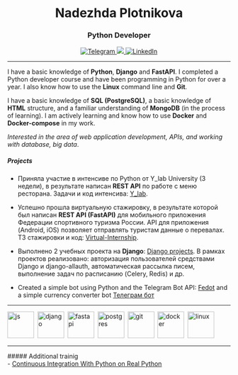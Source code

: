 <div id="header" align="center">
	<h1>Nadezhda Plotnikova</h1>
	<h3>Python Developer</h3>
</div>

<div id="socials" align="center">
    <a href="https://t.me/NadPlot">
	<img src="https://img.shields.io/badge/Telegram-blue?style=for-the-badge&logo=telegram&logoColor=white" alt="Telegram"/>
    </a>
    <a href="https://career.habr.com/nadplot">
        <img src="https://img.shields.io/badge/Habr-blue?style=for-the-badge&logo=habr&logoColor=white%22%20alt=%22Habr"/>
    </a>
    <a href="https://www.linkedin.com/in/nadplot/">
	<img src="https://img.shields.io/badge/LinkedIn-blue?style=for-the-badge&logo=linkedin&logoColor=white" alt="LinkedIn"/>
    </a>
</div>

<hr>

<div id="about" align="left">
	
I have a basic knowledge of **Python**, **Django** and **FastAPI**. I completed a Python developer course and have been programming in Python for over a year. I also know how to use the **Linux** command line and **Git**.	

I have a basic knowledge of **SQL (PostgreSQL)**, a basic knowledge of **HTML** structure, and a familiar understanding of **MongoDB** (in the process of learning). I am actively learning and know how to use **Docker** and **Docker-compose** in my work.

*Interested in the area of web application development, APIs, and working with database, big data*.

##### Projects

- Приняла участие в интенсиве по Python от Y_lab University (3 недели), в результате написан **REST API** по работе с меню ресторана.
Задачи и код интенсива:
<a href="https://github.com/NadPlot/Y_lab.git">Y_lab</a>.

- Успешно прошла виртуальную стажировку, в результате которой был написан **REST API (FastAPI)** для мобильного приложения Федерации спортивного туризма России. API для приложения (Android, iOS) позволяет отправлять туристам данные о перевалах.
ТЗ стажировки и код: <a href="https://github.com/NadPlot/Virtual-Internship.git">Virtual-Internship</a>.

- Выполнено 2 учебных проекта на **Django**: <a href="https://github.com/NadPlot/StudyProjects.git">Django projects</a>.
В рамках проектов реализовано: авторизация пользователей средствами Django и django-allauth, автоматическая рассылка писем, выполнение задач по расписанию (Celery, Redis) и др.

- Created a simple bot using Python and the Telegram Bot API: <a href="https://t.me/nadplot_bot">Fedot</a> and a simple currency converter bot  <a href="https://github.com/NadPlot/StudyProjects/tree/main/TelegramBot">Телеграм бот</a>	
</div>
<hr>

<div id="skills">
<img src="https://cdn.jsdelivr.net/gh/devicons/devicon/icons/python/python-original-wordmark.svg" title="js" width="60" height="60"/>&nbsp; <img src="https://cdn.jsdelivr.net/gh/devicons/devicon/icons/django/django-plain-wordmark.svg" title="django" width="60" height="60"/>&nbsp; <img src="https://cdn.jsdelivr.net/gh/devicons/devicon/icons/fastapi/fastapi-original-wordmark.svg" title="fastapi" width="60" height="60"/>&nbsp; <img src="https://cdn.jsdelivr.net/gh/devicons/devicon/icons/postgresql/postgresql-original-wordmark.svg" title="postgres" width="60" height="60"/>&nbsp; <img src="https://cdn.jsdelivr.net/gh/devicons/devicon/icons/git/git-original-wordmark.svg" title="git" width="60" height="60"/>&nbsp; <img src="https://cdn.jsdelivr.net/gh/devicons/devicon/icons/docker/docker-original-wordmark.svg" title="docker" width="60" height="60"/>&nbsp; <img src="https://cdn.jsdelivr.net/gh/devicons/devicon/icons/linux/linux-original.svg" title="linux" width="60" height="60"/>&nbsp;
</div>

<hr>
##### Additional trainig

<div id="Additional">
 - <a href="https://realpython.com/certificates/7b2fb073-2c01-4bab-836a-0c5312b3ac17/">Continuous Integration With Python on Real Python</a>
</div>
